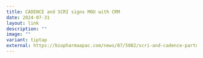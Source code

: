 ```yaml
---
title: CADENCE and SCRI signs MOU with CRM
date: 2024-07-31
layout: link
description: ""
image: ""
variant: tiptap
external: https://biopharmaapac.com/news/87/5082/scri-and-cadence-partner-with-clinical-research-malaysia-to-strengthen-clinical-research-in-singapore-and-malaysia.html
---
```

